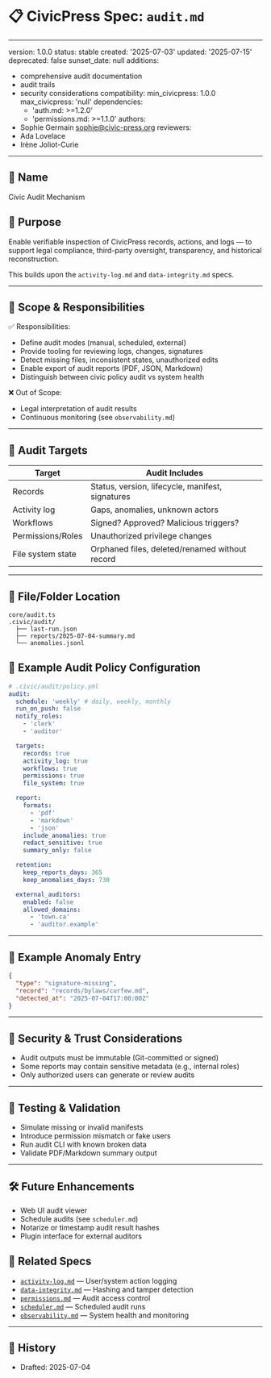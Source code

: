 # 📋 CivicPress Spec: `audit.md`

---

version: 1.0.0 status: stable created: '2025-07-03' updated: '2025-07-15'
deprecated: false sunset_date: null additions:

- comprehensive audit documentation
- audit trails
- security considerations compatibility: min_civicpress: 1.0.0 max_civicpress:
  'null' dependencies:
  - 'auth.md: >=1.2.0'
  - 'permissions.md: >=1.1.0' authors:
- Sophie Germain <sophie@civic-press.org> reviewers:
- Ada Lovelace
- Irène Joliot-Curie

---

## 📛 Name

Civic Audit Mechanism

## 🎯 Purpose

Enable verifiable inspection of CivicPress records, actions, and logs — to
support legal compliance, third-party oversight, transparency, and historical
reconstruction.

This builds upon the `activity-log.md` and `data-integrity.md` specs.

---

## 🧩 Scope & Responsibilities

✅ Responsibilities:

- Define audit modes (manual, scheduled, external)
- Provide tooling for reviewing logs, changes, signatures
- Detect missing files, inconsistent states, unauthorized edits
- Enable export of audit reports (PDF, JSON, Markdown)
- Distinguish between civic policy audit vs system health

❌ Out of Scope:

- Legal interpretation of audit results
- Continuous monitoring (see `observability.md`)

---

## 🔗 Audit Targets

| Target            | Audit Includes                                   |
| ----------------- | ------------------------------------------------ |
| Records           | Status, version, lifecycle, manifest, signatures |
| Activity log      | Gaps, anomalies, unknown actors                  |
| Workflows         | Signed? Approved? Malicious triggers?            |
| Permissions/Roles | Unauthorized privilege changes                   |
| File system state | Orphaned files, deleted/renamed without record   |

---

## 📂 File/Folder Location

```
core/audit.ts
.civic/audit/
  ├── last-run.json
  ├── reports/2025-07-04-summary.md
  └── anomalies.jsonl
```

## 📝 Example Audit Policy Configuration

```yaml
# .civic/audit/policy.yml
audit:
  schedule: 'weekly' # daily, weekly, monthly
  run_on_push: false
  notify_roles:
    - 'clerk'
    - 'auditor'

  targets:
    records: true
    activity_log: true
    workflows: true
    permissions: true
    file_system: true

  report:
    formats:
      - 'pdf'
      - 'markdown'
      - 'json'
    include_anomalies: true
    redact_sensitive: true
    summary_only: false

  retention:
    keep_reports_days: 365
    keep_anomalies_days: 730

  external_auditors:
    enabled: false
    allowed_domains:
      - 'town.ca'
      - 'auditor.example'
```

---

## 🚨 Example Anomaly Entry

```json
{
  "type": "signature-missing",
  "record": "records/bylaws/curfew.md",
  "detected_at": "2025-07-04T17:00:00Z"
}
```

---

## 🔐 Security & Trust Considerations

- Audit outputs must be immutable (Git-committed or signed)
- Some reports may contain sensitive metadata (e.g., internal roles)
- Only authorized users can generate or review audits

---

## 🧪 Testing & Validation

- Simulate missing or invalid manifests
- Introduce permission mismatch or fake users
- Run audit CLI with known broken data
- Validate PDF/Markdown summary output

---

## 🛠️ Future Enhancements

- Web UI audit viewer
- Schedule audits (see `scheduler.md`)
- Notarize or timestamp audit result hashes
- Plugin interface for external auditors

## 🔗 Related Specs

- [`activity-log.md`](./activity-log.md) — User/system action logging
- [`data-integrity.md`](./data-integrity.md) — Hashing and tamper detection
- [`permissions.md`](./permissions.md) — Audit access control
- [`scheduler.md`](./scheduler.md) — Scheduled audit runs
- [`observability.md`](./observability.md) — System health and monitoring

---

## 📅 History

- Drafted: 2025-07-04
